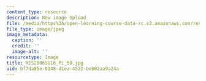 ```yaml
---
content_type: resource
description: New image Upload
file: /media/https%3A/open-learning-course-data-rc.s3.amazonaws.com/res-2-006-girls-who-build-cameras-summer-2016/bf7da85e0148d1ea4522beb02aa9a24a_RES2006SU16_Pi_58.jpg
file_type: image/jpeg
image_metadata:
  caption: ''
  credit: ''
  image-alt: ''
resourcetype: Image
title: RES2006SU16_Pi_58.jpg
uid: bf7da85e-0148-d1ea-4522-beb02aa9a24a
---
```

